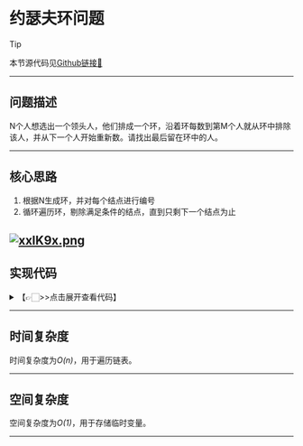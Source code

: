 # 约瑟夫环问题

> [!Tip]
> 
> 本节源代码见[Github链接🔗](https://github.com/MaxSolider/leetcode-algorithm/blob/main/structure/src/main/java/org/example/linkedlist/exercises/GetJosephusPosition.java)

---

## 问题描述
N个人想选出一个领头人，他们排成一个环，沿着环每数到第M个人就从环中排除该人，并从下一个人开始重新数。请找出最后留在环中的人。

---

## 核心思路
1. 根据N生成环，并对每个结点进行编号
2. 循环遍历环，剔除满足条件的结点，直到只剩下一个结点为止

[![xxlK9x.png](https://s1.ax1x.com/2022/11/08/xxlK9x.png)](https://imgse.com/i/xxlK9x)
---

## 实现代码
<details> 
	<summary>【👉🏻>>点击展开查看代码】</summary> 
	<pre>
		<code>
/**  
 * 找到约瑟夫环结点  
 *  
 * @param n 共n个人  
 * @param m 需要排除第m个结点  
 * @return 最后剩下的结点  
 */  
private static NormalListNode getJosephusPosition(int n, int m) {  
    if (n < 1) {  
        return null;  
    }  
    // 生成循环链表  
    NormalListNode head = new NormalListNode(1);  
    NormalListNode cur = head;  
    for (int i = 1; i < n; i++) {  
        cur.setNext(new NormalListNode(i + 1));  
        cur = cur.getNext();  
    }  
    cur.setNext(head);  
    // 获取约瑟夫环节点  
    return getJosephusPosition(head, m);  
}  
  
/**  
 * 找到约瑟夫环结点  
 *  
 * @param headNode 头结点  
 * @param m        需要排除第m个结点  
 * @return 最后剩下的结点  
 */  
private static NormalListNode getJosephusPosition(NormalListNode headNode, int m) {  
    if (headNode == null || headNode.getNext() == headNode) {  
        return headNode;  
    }  
    NormalListNode cur = headNode;  
    NormalListNode previous = null;  
    while (cur.getNext() != cur) {  
        int count = m;  
        while (--count > 0) {  
            previous = cur;  
            cur = cur.getNext();  
        }  
        previous.setNext(cur.getNext());  
        cur = cur.getNext();  
    }  
    return cur;  
}
		</code>
	</pre>
</details>

---

## 时间复杂度
时间复杂度为*O(n)*，用于遍历链表。

---

## 空间复杂度
空间复杂度为*O(1)*，用于存储临时变量。

---